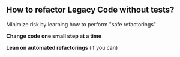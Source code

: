 ## How to refactor Legacy Code without tests?

Minimize risk by learning how to perform "safe refactorings"

**Change code one small step at a time**

**Lean on automated refactorings** (if you can)
